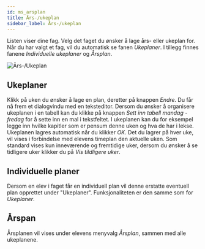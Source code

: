 ```yaml
---
id: ms_arsplan
title: Års-/ukeplan
sidebar_label: Års-/ukeplan
---
```


Listen viser dine fag. Velg det faget du ønsker å lage års- eller ukeplan for. Når du har valgt et fag, vil du automatisk se fanen _Ukeplaner_. I tillegg finnes fanene _Individuelle ukeplaner_ og _Årsplan_. 

![Års-/Ukeplan](/iskole/img/ms_arsplan.png 'Års-/Ukeplan')

## Ukeplaner
Klikk på uken du ønsker å lage en plan, deretter på knappen _Endre_. Du får nå frem et dialogvindu med en teksteditor. Dersom du ønsker å organisere ukeplanen i en tabell kan du klikke på knappen _Sett inn tabell mandag - fredag_ for å sette inn en mal i tekstfeltet. I ukeplanen kan du for eksempel legge inn hvilke kapitler som er pensum denne uken og hva de har i lekse. Ukeplanen lagres automatisk når du klikker _OK_. Det du lagrer på hver uke, vil vises i forbindelse med elevens timeplan den aktuelle uken. Som standard vises kun inneværende og fremtidige uker, dersom du ønsker å se tidligere uker klikker du på _Vis tildligere uker_.

## Individuelle planer
Dersom en elev i faget får en individuell plan vil denne erstatte eventuell plan opprettet under "Ukeplaner". Funksjonaliteten er den samme som for _Ukeplaner_.

## Årspan
Årsplanen vil vises under elevens menyvalg _Årsplan_, sammen med alle ukeplanene.